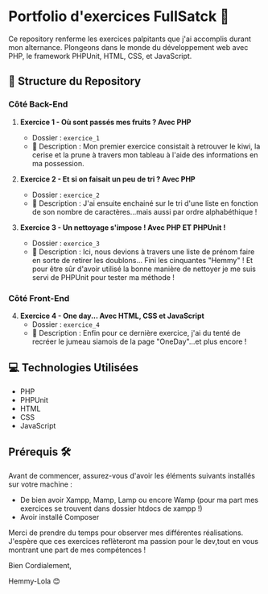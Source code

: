 # Portfolio d'exercices FullSatck  🚀

Ce repository renferme les exercices palpitants que j'ai accomplis durant mon alternance. Plongeons dans le monde du développement web avec PHP, le framework PHPUnit, HTML, CSS, et JavaScript.

## 📁 Structure du Repository

### Côté Back-End

1. **Exercice 1 - Où sont passés mes fruits ? Avec PHP**
   - Dossier : `exercice_1`
   - 📝 Description : Mon premier exercice consistait à retrouver le kiwi, la cerise et la prune à travers mon tableau à l'aide des informations en ma possession.

2. **Exercice 2 - Et si on faisait un peu de tri ? Avec PHP**
   - Dossier : `exercice_2`
   - 📝 Description : J'ai ensuite enchainé sur le tri d'une liste en fonction de son nombre de caractères...mais aussi par ordre alphabéthique !

3. **Exercice 3 - Un nettoyage s'impose ! Avec PHP ET PHPUnit !**
   - Dossier : `exercice_3`
   - 📝 Description : Ici, nous devions à travers une liste de prénom faire en sorte de retirer les doublons... Fini les cinquantes "Hemmy" ! Et pour être sûr d'avoir utilisé la bonne manière de nettoyer je me suis servi de PHPUnit pour tester ma méthode !

### Côté Front-End

4. **Exercice 4 - One day... Avec HTML, CSS et JavaScript**
   - Dossier : `exercice_4`
   - 📝 Description : Enfin pour ce dernière exercice, j'ai du tenté de recréer le jumeau siamois de la page "OneDay"...et plus encore !

## 💻 Technologies Utilisées

- PHP
- PHPUnit
- HTML
- CSS
- JavaScript

## Prérequis 🛠️

Avant de commencer, assurez-vous d'avoir les éléments suivants installés sur votre machine :

- De bien avoir Xampp, Mamp, Lamp ou encore Wamp (pour ma part mes exercices se trouvent dans dossier htdocs de xampp !) 
- Avoir installé Composer


Merci de prendre du temps pour observer mes différentes réalisations. J'espère que ces exercices reflèteront ma passion pour le dev,tout en vous montrant une part de mes compétences !

Bien Cordialement,

Hemmy-Lola 😊